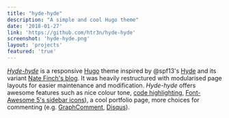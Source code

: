 ```yaml
---
title: "hyde-hyde"
description: "A simple and cool Hugo theme"
date: '2018-01-27'
link: 'https://github.com/htr3n/hyde-hyde'
screenshot: 'hyde-hyde.png'
layout: 'projects'
featured: 'true'
---
```


[_Hyde-hyde_](https://github.com/htr3n/hyde-hyde) is a responsive [Hugo](https://gohugo.io) theme inspired by @spf13's [Hyde](https://github.com/spf13/hyde.git) and its variant [Nate Finch's blog](https://npf.io). It was heavily restructured with modularised page layouts for easier maintenance and modification. _Hyde-hyde_ offers awesome features such as nice colour tone, [code highlighting](https://highlightjs.org), [Font-Awesome 5's sidebar icons](https://fontawesome.com)), a cool portfolio page, more choices for commenting (e.g. [GraphComment](https://graphcomment.com), [Disqus](https://disqus.com)).
